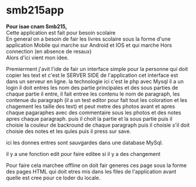 # smb215app
<b>Pour isae cnam Smb215,</b>
<br>
Cette application est fait pour besoin scolaire <br>
En general on a besoin de fair les livres scolaire sous la forme d'une application Mobile qui marche sur Android et IOS et qui marche Hors connection (en absence de resaux) <br>
Alors d'ici vient mon idee. <br>


Premierment j'avit l'ide de fair un interface simple pour la personne qui doit copier les text et c'est le SERVER SIDE de l'application
cet interface est dans un serveur en ligne.
la technologie ici c'est le php avec Mysql
il a un login
il doit entres les nom des partie principales et des sous parties de chaque partie 
il entre, il fait entree les contenu le nom de paragraph, les contenue du paragraph (il a un test editor pour fait tout les coloration et les chagement les taille des text) et peut metre des photos avant et apres chaque pagaraphes avec des commentaire sous les photos et des notes apres chaque paragraph.
puis il choit la partie et la sous partie 
puis il choisie la couleur de backround de chaque paragraph 
puis il choisie s'il doit choisie des notes et les qules 
puis il press sur save.

ici les donnes entres sont sauvgardes dans une database MySql.

il y a une fonction edit pour faire editee si il y a des changement

Pour faire cela marchee offline
on doit fair generes ces page sous la forme des pages HTML qui doit etres mis dans les files de l'application avant quelle est cree pour ce loder du locale.


